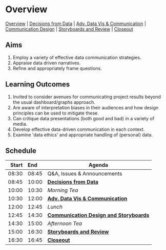 # Overview

[Overview](./00_overview.md) |
[Decisions from Data](./01_decisions.md) |
[Adv. Data Vis & Communication](./02_datavis.md) |
[Communication Design](./03_commuicationDesign.md) |
[Storyboards and Review](./04_review.md)  |
[Closeout](./05_closeout.md)

## Aims

1. Employ a variety of effective data communication strategies.
2. Appraise data driven narratives.
3. Refine and appropriately frame questions.

## Learning Outcomes

1. Invited to consider avenues for communicating project results beyond the usual dashboard/graphs approach.
2. Are aware of interpretation biases in their audiences and how design principles can be used to mitigate these.
3. Can critique data presentations (both good and bad) in a variety of media.
4. Develop effective data-driven communication in each context.
5. Examine 'data ethics' and appropriate handling of (personal) data.

## Schedule

| Start | End   | Agenda                                     |
| -----:|:----- | ------------------------------------------ |
| 08:30 | 08:45 | Q&A, Issues & Announcements                |
| 08:45 | 10:00 | [**Decisions from Data**]                  |
| 10:00 | 10:30 | *Morning Tea*                              |
| 10:30 | 12:00 | [**Adv. Data Vis & Communication**]        |
| 12:00 | 12:45 | *Lunch*                                    |
| 12:45 | 14:30 | [**Communication Design and Storyboards**] |
| 14:30 | 15:00 | *Afternoon Tea*                            |
| 15:00 | 16:30 | [**Storyboards and Review**]               |
| 16:30 | 16:45 | [**Closeout**]                             |

[**Decisions from Data**]: ./01_decisions.md

[**Adv. Data Vis & Communication**]: ./02_datavis.md

[**Communication Design and Storyboards**]: ./03_commuicationDesign.md

[**Storyboards and Review**]: ./04_review.md

[**Closeout**]: ./05_closeout.md
